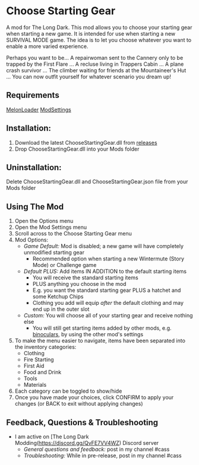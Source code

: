 # Choose Starting Gear
A mod for The Long Dark. 
This mod allows you to choose your starting gear when starting a new game. 
It is intended for use when starting a new SURVIVAL MODE game.
The idea is to let you choose whatever you want to enable a more varied experience. 

Perhaps you want to be...
A repairwoman sent to the Cannery only to be trapped by the First Flare ... 
A recluse living in Trappers Cabin ... 
A plane crash survivor ... 
The climber waiting for friends at the Mountaineer's Hut  
... You can now outfit yourself for whatever scenario you dream up!

## Requirements
[MelonLoader](https://github.com/HerpDerpinstine/MelonLoader/releases/latest/download/MelonLoader.Installer.exe)
[ModSettings](https://github.com/zeobviouslyfakeacc/ModSettings/releases)

## Installation:
1. Download the latest ChooseStartingGear.dll from [releases](https://github.com/GruffCassquatch/ChooseStartingGear/releases)
2. Drop ChooseStartingGear.dll into your Mods folder

## Uninstallation:
Delete ChooseStartingGear.dll and ChooseStartingGear.json file from your Mods folder

## Using The Mod
1. Open the Options menu
2. Open the Mod Settings menu
3. Scroll across to the Choose Starting Gear menu
4. Mod Options:
	* *Game Default:* Mod is disabled; a new game will have completely unmodified starting gear
		* Recommended option when starting a new Wintermute (Story Mode) or Challenge game
	* *Default PLUS:* Add items IN ADDITION to the default starting items
		* You will receive the standard starting items
		* PLUS anything you choose in the mod
		* E.g. you want the standard starting gear PLUS a hatchet and some Ketchup Chips
		* Clothing you add will equip *after* the default clothing and may end up in the outer slot
	* *Custom:* You will choose all of your starting gear and receive nothing else
		* You will still get starting items added by other mods, e.g. [binoculars](https://github.com/ds5678/Binoculars), by using the other mod's settings 
5. To make the menu easier to navigate, items have been separated into the inventory categories:
	* Clothing
	* Fire Starting
	* First Aid
	* Food and Drink
	* Tools
	* Materials
6. Each category can be toggled to show/hide
7. Once you have made your choices, click CONFIRM to apply your changes (or BACK to exit without applying changes)

## Feedback, Questions & Troubleshooting
* I am active on [The Long Dark Modding(https://discord.gg/QvFE7VV4WZ) Discord server
	* *General questions and feedback:* post in my channel #cass
	* *Troubleshooting:* While in pre-release, post in my channel #cass
